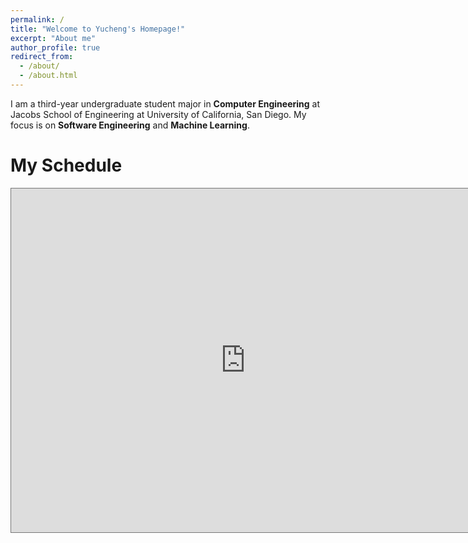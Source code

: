 ```yaml
---
permalink: /
title: "Welcome to Yucheng's Homepage!"
excerpt: "About me"
author_profile: true
redirect_from: 
  - /about/
  - /about.html
---
```


I am a third-year undergraduate student major in **Computer Engineering** at Jacobs School of Engineering at University of California, San Diego. My focus is on **Software Engineering** and **Machine Learning**.

My Schedule
======
<iframe src="https://calendar.google.com/calendar/embed?height=600&wkst=1&bgcolor=%23ffffff&ctz=America%2FLos_Angeles&mode=WEEK&src=eXVoMDMyQHVjc2QuZWR1&color=%23039BE5" style="border:solid 1px #777" width="750" height="550" frameborder="0" scrolling="no"></iframe>